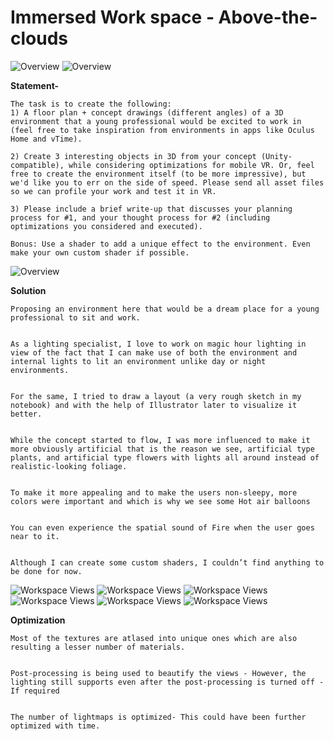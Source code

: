 # Immersed Work space - Above-the-clouds

![Overview](https://github.com/sunilcreativesighter/ImmersedWorkSpace/blob/main/Screenshots/7.JPG)
![Overview](https://github.com/sunilcreativesighter/ImmersedWorkSpace/blob/main/Screenshots/0.JPG)

**Statement-** 
```
The task is to create the following:
1) A floor plan + concept drawings (different angles) of a 3D environment that a young professional would be excited to work in (feel free to take inspiration from environments in apps like Oculus Home and vTime).
 
2) Create 3 interesting objects in 3D from your concept (Unity-compatible), while considering optimizations for mobile VR. Or, feel free to create the environment itself (to be more impressive), but we'd like you to err on the side of speed. Please send all asset files so we can profile your work and test it in VR.
 
3) Please include a brief write-up that discusses your planning process for #1, and your thought process for #2 (including optimizations you considered and executed).
 
Bonus: Use a shader to add a unique effect to the environment. Even make your own custom shader if possible.
```
![Overview](https://github.com/sunilcreativesighter/ImmersedWorkSpace/blob/main/Screenshots/4.JPG)

**Solution**
```
Proposing an environment here that would be a dream place for a young professional to sit and work.


As a lighting specialist, I love to work on magic hour lighting in view of the fact that I can make use of both the environment and internal lights to lit an environment unlike day or night environments.


For the same, I tried to draw a layout (a very rough sketch in my notebook) and with the help of Illustrator later to visualize it better.


While the concept started to flow, I was more influenced to make it more obviously artificial that is the reason we see, artificial type plants, and artificial type flowers with lights all around instead of realistic-looking foliage.


To make it more appealing and to make the users non-sleepy, more colors were important and which is why we see some Hot air balloons


You can even experience the spatial sound of Fire when the user goes near to it.


Although I can create some custom shaders, I couldn’t find anything to be done for now.
```
![Workspace Views](https://github.com/sunilcreativesighter/ImmersedWorkSpace/blob/main/Screenshots/1.JPG)
![Workspace Views](https://github.com/sunilcreativesighter/ImmersedWorkSpace/blob/main/Screenshots/2.JPG)
![Workspace Views](https://github.com/sunilcreativesighter/ImmersedWorkSpace/blob/main/Screenshots/3.JPG)
![Workspace Views](https://github.com/sunilcreativesighter/ImmersedWorkSpace/blob/main/Screenshots/4.JPG)
![Workspace Views](https://github.com/sunilcreativesighter/ImmersedWorkSpace/blob/main/Screenshots/5.JPG)
![Workspace Views](https://github.com/sunilcreativesighter/ImmersedWorkSpace/blob/main/Screenshots/6.JPG)

**Optimization**
```
Most of the textures are atlased into unique ones which are also resulting a lesser number of materials.


Post-processing is being used to beautify the views - However, the lighting still supports even after the post-processing is turned off - If required


The number of lightmaps is optimized- This could have been further optimized with time.
```

